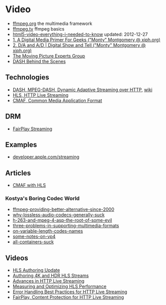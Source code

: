 # Video

- [ffmpeg.org](https://www.ffmpeg.org/) the multimedia framework
- [ffmpeg.tv](http://ffmpeg.tv/) ffmpeg basics
- [html5-video-everything-i-needed-to-know](http://ronallo.com/blog/html5-video-everything-i-needed-to-know/) updated: 2012-12-27
- [1. A Digital Media Primer For Geeks ("Monty" Montgomery @ xiph.org)](https://youtu.be/FG9jemV1T7I)
- [2. D/A and A/D | Digital Show and Tell ("Monty" Montgomery @ xiph.org)](https://youtu.be/cIQ9IXSUzuM)
- [The Moving Picture Experts Group](https://mpeg.chiariglione.org/)
- [DASH Behind the Scenes](https://mpeg.chiariglione.org/news/dash-behind-scenes)

## Technologies

- [DASH, MPEG-DASH, Dynamic Adaptive Streaming over HTTP](https://www.encoding.com/mpeg-dash/), [wiki](https://en.wikipedia.org/wiki/Dynamic_Adaptive_Streaming_over_HTTP)
- [HLS, HTTP Live Streaming](https://developer.apple.com/streaming/)
- [CMAF, Common Media Application Format](https://blogs.akamai.com/2016/06/cmaf-what-it-is-and-why-it-may-change-your-ott-future.html)

## DRM

- [FairPlay Streaming](https://developer.apple.com/streaming/fps/)

## Examples

- [developer.apple.com/streaming](https://developer.apple.com/streaming/examples/)

## Articles

- [CMAF with HLS](https://developer.apple.com/documentation/http_live_streaming/about_the_common_media_application_format_with_http_live_streaming)

### Kostya's Boring Codec World

- [ffmpeg-providing-better-alternative-since-2000](https://codecs.multimedia.cx/2009/09/ffmpeg-providing-better-alternative-since-2000/)
- [why-lossless-audio-codecs-generally-suck](https://codecs.multimedia.cx/2010/11/why-lossless-audio-codecs-generally-suck/)
- [h-263-and-mpeg-4-asp-the-root-of-some-evil](https://codecs.multimedia.cx/2017/11/h-263-and-mpeg-4-asp-the-root-of-some-evil/)
- [three-problems-in-supporting-multimedia-formats](https://codecs.multimedia.cx/2017/08/three-problems-in-supporting-multimedia-formats/)
- [on-variable-length-codes-names](https://codecs.multimedia.cx/2016/05/on-variable-length-codes-names/)
- [some-notes-on-vp4](https://codecs.multimedia.cx/2015/03/some-notes-on-vp4/)
- [all-containers-suck](https://codecs.multimedia.cx/2014/03/all-containers-suck/)

## Videos

- [HLS Authoring Update](https://developer.apple.com/videos/play/wwdc2017/515/)
- [Authoring 4K and HDR HLS Streams](https://developer.apple.com/videos/play/tech-talks/501/)
- [Advances in HTTP Live Streaming](https://developer.apple.com/videos/play/wwdc2017/504)
- [Measuring and Optimizing HLS Performance](https://developer.apple.com/videos/play/wwdc2018/502)
- [Error Handling Best Practices for HTTP Live Streaming](https://developer.apple.com/videos/play/wwdc2017/514)
- [FairPlay, Content Protection for HTTP Live Streaming](https://developer.apple.com/videos/play/wwdc2015/502/)
